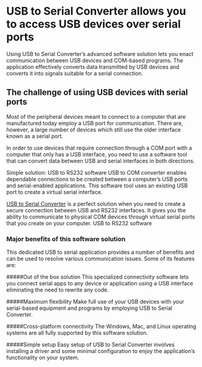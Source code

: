 USB to Serial Converter allows you to access USB devices over serial ports
==========================================================================
 
Using USB to Serial Converter’s advanced software solution lets you enact communication between USB devices and COM-based programs.  The application effectively converts data transmitted by USB devices and converts it into signals suitable for a serial connection.
 
The challenge of using USB devices with serial ports
-----------------------------------------------------

Most of the peripheral devices meant to connect to a computer that are manufactured today employ a USB port for communication. There are, however, a large number of devices which still use the older interface known as a serial port.
 
In order to use devices that require connection through a COM port with a computer that only has a USB interface, you need to use a software tool that can convert data between USB and serial interfaces in both directions.
 
Simple solution: USB to RS232 software
USB to COM converter enables dependable connections to be created between a computer’s USB ports and serial-enabled applications. This software tool uses an existing USB port to create a virtual serial interface.
 
[USB to Serial Converter](https://www.eltima.com/products/usb-to-serial-converter/) is a perfect solution when you need to create a secure connection between USB and RS232 interfaces. It gives you the ability to communicate to physical COM devices through virtual serial ports that you create on your computer.
USB to RS232 software

### Major benefits of this software solution
This dedicated USB to serial application provides a number of benefits and can be used to resolve various communication issues. Some of its features are:
 
#####Out of the box solution
This specialized connectivity software lets you connect serial apps to any device or application using a USB interface eliminating the need to rewrite any code.

#####Maximum flexibility
Make full use of your USB devices with your serial-based equipment and programs by employing USB to Serial Converter.
 
#####Cross-platform connectivity
The Windows, Mac, and Linux operating systems are all fully supported by this software solution.

#####Simple setup
Easy setup of USB to Serial Converter involves installing a driver and some minimal configuration to enjoy the application’s functionality on your system.
